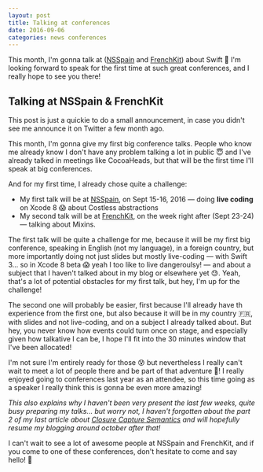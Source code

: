 ```yaml
---
layout: post
title: Talking at conferences
date: 2016-09-06
categories: news conferences
---
```


This month, I'm gonna talk at ([NSSpain](http://2016.nsspain.com) and [FrenchKit](http://frenchkit.fr)) about Swift 🎉 I'm looking forward to speak for the first time at such great conferences, and I really hope to see you there!

## Talking at NSSpain & FrenchKit

This post is just a quickie to do a small announcement, in case you didn't see me announce it on Twitter a few month ago.

This month, I'm gonna give my first big conference talks. People who know me already know I don't have any problem talking a lot in public 😇 and I've already talked in meetings like CocoaHeads, but that will be the first time I'll speak at big conferences.

And for my first time, I already chose quite a challenge:

* My first talk will be at [NSSpain](http://2016.nsspain.com), on Sept 15-16, 2016 — doing **live coding** on Xcode 8 😱 about Costless abstractions
* My second talk will be at [FrenchKit](http://frenchkit.fr), on the week right after (Sept 23-24) — talking about Mixins.

The first talk will be quite a challenge for me, because it will be my first big conference, speaking in English (not my language), in a foreign country, but more importantly doing not just slides but mostly live-coding — with Swift 3… so in Xcode 8 beta 😱 yeah I too like to live dangeroulsy! — and about a subject that I haven't talked about in my blog or elsewhere yet 😓. Yeah, that's a lot of potential obstacles for my first talk, but hey, I'm up for the challenge!

The second one will probably be easier, first because I'll already have th experience from the first one, but also because it will be in my country 🇫🇷, with slides and not live-coding, and on a subject I already talked about. But hey, you never know how events could turn once on stage, and especially given how talkative I can be, I hope I'll fit into the 30 minutes window that I've been allocated!

I'm not sure I'm entirely ready for those 😰 but nevertheless I really can't wait to meet a lot of people there and be part of that adventure 🎉! I really enjoyed going to conferences last year as an attendee, so this time going as a speaker I really think this is gonna be even more amazing!

_This also explains why I haven't been very present the last few weeks, quite busy preparing my talks… but worry not, I haven't forgotten about the part 2 of my last article about [Closure Capture Semantics](/swift/closures/2016/07/25/closure-capture-1/) and will hopefully resume my blogging around october after that!_

I can't wait to see a lot of awesome people at NSSpain and FrenchKit, and if you come to one of these conferences, don't hesitate to come and say hello! 👋
